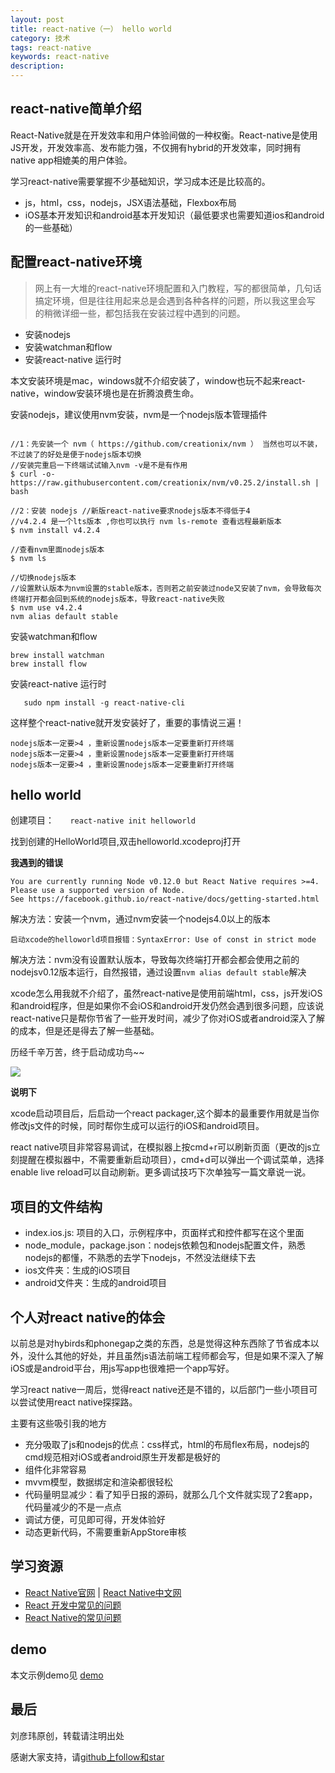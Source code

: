```yaml
---
layout: post
title: react-native（一） hello world
category: 技术
tags: react-native
keywords: react-native
description:
---
```


##  react-native简单介绍

React-Native就是在开发效率和用户体验间做的一种权衡。React-native是使用JS开发，开发效率高、发布能力强，不仅拥有hybrid的开发效率，同时拥有native app相媲美的用户体验。

学习react-native需要掌握不少基础知识，学习成本还是比较高的。

-   js，html，css，nodejs，JSX语法基础，Flexbox布局
-   iOS基本开发知识和android基本开发知识（最低要求也需要知道ios和android的一些基础）

##  配置react-native环境
>   网上有一大堆的react-native环境配置和入门教程，写的都很简单，几句话搞定环境，但是往往用起来总是会遇到各种各样的问题，所以我这里会写
的稍微详细一些，都包括我在安装过程中遇到的问题。

-   安装nodejs
-   安装watchman和flow
-   安装react-native 运行时

本文安装环境是mac，windows就不介绍安装了，window也玩不起来react-native，window安装环境也是在折腾浪费生命。


安装nodejs，建议使用nvm安装，nvm是一个nodejs版本管理插件

````

//1：先安装一个 nvm（ https://github.com/creationix/nvm ） 当然也可以不装，不过装了的好处是便于nodejs版本切换
//安装完重启一下终端试试输入nvm -v是不是有作用
$ curl -o- https://raw.githubusercontent.com/creationix/nvm/v0.25.2/install.sh | bash

//2：安装 nodejs //新版react-native要求nodejs版本不得低于4
//v4.2.4 是一个lts版本 ,你也可以执行 nvm ls-remote 查看远程最新版本
$ nvm install v4.2.4

//查看nvm里面nodejs版本
$ nvm ls

//切换nodejs版本
//设置默认版本为nvm设置的stable版本，否则若之前安装过node又安装了nvm，会导致每次终端打开都会回到系统的nodejs版本，导致react-native失败
$ nvm use v4.2.4
nvm alias default stable

````

安装watchman和flow

````
brew install watchman
brew install flow

````

安装react-native 运行时

````    sudo npm install -g react-native-cli    ````


这样整个react-native就开发安装好了，重要的事情说三遍！

````
nodejs版本一定要>4 ，重新设置nodejs版本一定要重新打开终端
nodejs版本一定要>4 ，重新设置nodejs版本一定要重新打开终端
nodejs版本一定要>4 ，重新设置nodejs版本一定要重新打开终端
````


## hello world

创建项目：   ````    react-native init helloworld    ````

找到创建的HelloWorld项目,双击helloworld.xcodeproj打开

**我遇到的错误**

````
You are currently running Node v0.12.0 but React Native requires >=4. Please use a supported version of Node.
See https://facebook.github.io/react-native/docs/getting-started.html
````

解决方法：安装一个nvm，通过nvm安装一个nodejs4.0以上的版本

````
启动xcode的helloworld项目报错：SyntaxError: Use of const in strict mode
````

解决方法：nvm没有设置默认版本，导致每次终端打开都会都会使用之前的nodejsv0.12版本运行，自然报错，通过设置````nvm alias default stable````解决

xcode怎么用我就不介绍了，虽然react-native是使用前端html，css，js开发iOS和android程序，但是如果你不会iOS和android开发仍然会遇到很多问题，应该说
react-native只是帮你节省了一些开发时间，减少了你对iOS或者android深入了解的成本，但是还是得去了解一些基础。

历经千辛万苦，终于启动成功鸟~~

![](http://images.jumppo.com/uploads/2016-01-11-react-native-helloworld-1.png)

**说明下**

xcode启动项目后，后启动一个react packager,这个脚本的最重要作用就是当你修改js文件的时候，同时帮你生成可以运行的iOS和android项目。

react native项目非常容易调试，在模拟器上按cmd+r可以刷新页面（更改的js立刻提醒在模拟器中，不需要重新启动项目），cmd+d可以弹出一个调试菜单，选择 enable live reload可以自动刷新。更多调试技巧下次单独写一篇文章说一说。

##  项目的文件结构

-   index.ios.js: 项目的入口，示例程序中，页面样式和控件都写在这个里面
-   node_module，package.json：nodejs依赖包和nodejs配置文件，熟悉nodejs的都懂，不熟悉的去学下nodejs，不然没法继续下去
-   ios文件夹：生成的iOS项目
-   android文件夹：生成的android项目

##  个人对react native的体会

以前总是对hybirds和phonegap之类的东西，总是觉得这种东西除了节省成本以外，没什么其他的好处，并且虽然js语法前端工程师都会写，但是如果不深入了解iOS或是android平台，用js写app也很难把一个app写好。

学习react native一周后，觉得react native还是不错的，以后部门一些小项目可以尝试使用react native探探路。

主要有这些吸引我的地方

-   充分吸取了js和nodejs的优点：css样式，html的布局flex布局，nodejs的cmd规范相对iOS或者android原生开发都是极好的
-   组件化非常容易
-   mvvm模型，数据绑定和渲染都很轻松
-   代码量明显减少：看了知乎日报的源码，就那么几个文件就实现了2套app，代码量减少的不是一点点
-   调试方便，可见即可得，开发体验好
-   动态更新代码，不需要重新AppStore审核

##  学习资源

-   [React Native官网](https://facebook.github.io/react-native/)  |  [React Native中文网](http://reactjs.cn/)
-   [React 开发中常见的问题](https://github.com/coolnameismy/dev-tips/tree/master/react-native)
-   [React Native的常见问题](http://bbs.reactnative.cn/topic/130/%E6%96%B0%E6%89%8B%E6%8F%90%E9%97%AE%E5%89%8D%E5%85%88%E6%9D%A5%E8%BF%99%E9%87%8C%E7%9C%8B%E7%9C%8B-react-native%E7%9A%84%E5%B8%B8%E8%A7%81%E9%97%AE%E9%A2%98)

##  demo

本文示例demo见 [demo](https://github.com/coolnameismy/demo/react-native/helloworld)


##  最后

刘彦玮原创，转载请注明出处

感谢大家支持，请[github上follow和star](https://github.com/coolnameismy)


<div style="display:none">

布局
控件
样式
调试
插件开发

组件化
路由
网络请求
动画

//优点

组件化非常容易
css的布局模式比iOS和android原生的都要优雅
引入css样式，比原生代码写样式要方便的多的多
mvvm模型，数据绑定和渲染都很轻松
代码量明显减少
可以使用路由
调试方便，可见即可得



</div>
